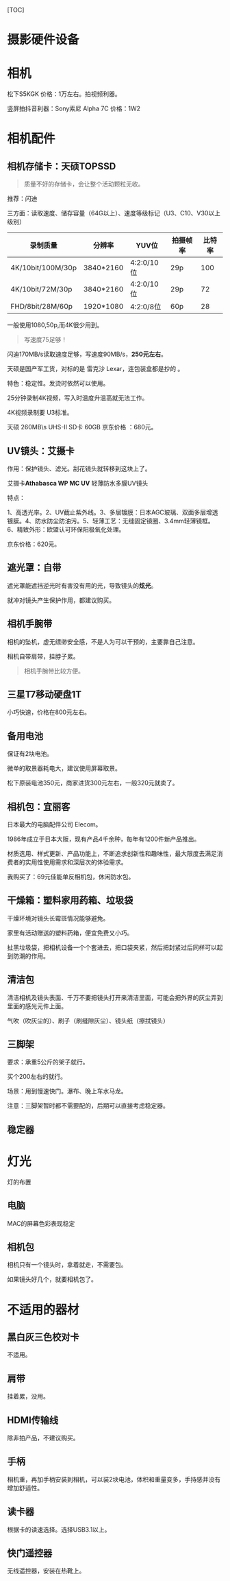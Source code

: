 [TOC]

# 摄影硬件设备

# 相机

松下S5KGK     价格：1万左右。拍视频利器。



竖屏拍抖音利器：Sony索尼 Alpha 7C   价格：1W2



# 相机配件

## 相机存储卡：天硕TOPSSD

> 质量不好的存储卡，会让整个活动颗粒无收。



推荐：闪迪

三方面：读取速度、储存容量（64G以上）、速度等级标记（U3、C10、V30以上级别）



录制质量|分辨率|YUV位|拍摄帧率|比特率
---|---|---|---|---
4K/10bit/100M/30p|3840*2160|4:2:0/10位|29p|100
4K/10bit/72M/30p|3840*2160|4:2:0/10位|29p|72
FHD/8bit/28M/60p|1920*1080|4:2:0/8位|60p|28

一般使用1080,50p,而4K很少用到。

> 写速度75足够！



闪迪170MB/s读取速度足够，写速度90MB/s，**250元左右**。





天硕是国产军工货，对标的是 雷克沙 Lexar，连包装盒都是抄的 。

特色：稳定性。发烫时依然可以使用。

25分钟录制4K视频，写入时温度升温高就无法工作。



4K视频录制要 U3标准。









天硕 260MB\s UHS-II SD卡 60GB   京东价格  ：680元。





> 

## UV镜头：艾摄卡

作用：保护镜头、滤光。刮花镜头就转移到这块上了。

艾摄卡**Athabasca   WP MC UV**   轻薄防水多膜UV镜头

特点：

1、高透光率。2、UV截止紫外线。3、多层镀膜：日本AGC玻璃、双面多层增透镀膜。4、防水防尘防油污。5、轻薄工艺：无缝固定镜圈、3.4mm轻薄镜框。 6、精致外形：欧盟认可环保阳极氧化处理。

京东价格：620元。

##  遮光罩：自带

遮光罩能遮挡逆光时有害没有用的光，导致镜头的**炫光**。

就冲对镜头产生保护作用，都建议购买。

## 相机手腕带

相机的坠机，虚无缥缈安全感，不是人为可以干预的，主要靠自己注意。

相机自带肩带，挂脖子累。

> 相机手腕带比较方便。



## 三星T7移动硬盘1T

小巧快速，价格在800元左右。

## 备用电池

保证有2块电池。

微单的取景器耗电大，建议使用屏幕取景。

松下原装电池350元，商家进货300元左右，一般320元就卖了。



## 相机包：宜丽客

日本最大的电脑配件公司 Elecom。

1986年成立于日本大阪，现有产品4千余种，每年有1200件新产品推出。

材质选用、样式更新、产品功能上，不断追求创新性和趣味性，最大限度去满足消费者的实用性使用需求和深层次的体验需求。



我购买了：69元佳能单反相机包，休闲防水包。





## 干燥箱：塑料家用药箱、垃圾袋

干燥环境对镜头长霉斑情况能够避免。

家里有活动赠送的塑料药箱，便宜免费又小巧。



扯黑垃圾袋，把相机设备一个个套进去，把口袋夹紧，然后把封紧过后同样可以起到防潮的作用。



## 清洁包

清洁相机及镜头表面、千万不要把镜头打开来清洁里面，可能会把外界的灰尘弄到里面的感光元件上面。

气吹（吹灰尘的）、刷子（刷缝隙灰尘）、镜头纸（擦拭镜头）



## 三脚架

要求：承重5公斤的架子就行。

买个200左右的就行。

场景：用到慢速快门。瀑布、晚上车水马龙。

注意：三脚架暂时都不需要配的，后期可以直接考虑稳定器。



## 稳定器





# 灯光

灯的布置

## 电脑

MAC的屏幕色彩表现稳定



## 相机包

相机只有一个镜头时，拿着就走，不需要包。

如果镜头好几个，就要相机包了。



# 不适用的器材

## 黑白灰三色校对卡

不适用。



## 肩带

挂着累，没用。

## HDMI传输线

除非拍产品，不建议购买。

## 手柄

相机重，再加手柄安装到相机，可以装2块电池，体积和重量变多，手持感并没有增加舒适性。

## 读卡器

根据卡的读速选择。选择USB3.1以上。

## 快门遥控器

无线遥控器，安装在热靴上。